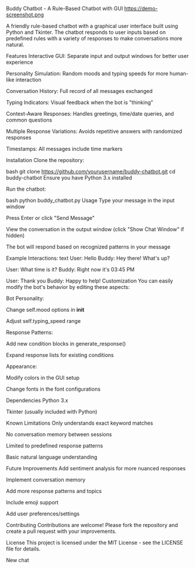 Buddy Chatbot - A Rule-Based Chatbot with GUI
https://demo-screenshot.png <!-- Add a screenshot if available -->

A friendly rule-based chatbot with a graphical user interface built using Python and Tkinter. The chatbot responds to user inputs based on predefined rules with a variety of responses to make conversations more natural.

Features
Interactive GUI: Separate input and output windows for better user experience

Personality Simulation: Random moods and typing speeds for more human-like interaction

Conversation History: Full record of all messages exchanged

Typing Indicators: Visual feedback when the bot is "thinking"

Context-Aware Responses: Handles greetings, time/date queries, and common questions

Multiple Response Variations: Avoids repetitive answers with randomized responses

Timestamps: All messages include time markers

Installation
Clone the repository:

bash
git clone https://github.com/yourusername/buddy-chatbot.git
cd buddy-chatbot
Ensure you have Python 3.x installed

Run the chatbot:

bash
python buddy_chatbot.py
Usage
Type your message in the input window

Press Enter or click "Send Message"

View the conversation in the output window (click "Show Chat Window" if hidden)

The bot will respond based on recognized patterns in your message

Example Interactions:
text
User: Hello
Buddy: Hey there! What's up?

User: What time is it?
Buddy: Right now it's 03:45 PM

User: Thank you
Buddy: Happy to help!
Customization
You can easily modify the bot's behavior by editing these aspects:

Bot Personality:

Change self.mood options in __init__

Adjust self.typing_speed range

Response Patterns:

Add new condition blocks in generate_response()

Expand response lists for existing conditions

Appearance:

Modify colors in the GUI setup

Change fonts in the font configurations

Dependencies
Python 3.x

Tkinter (usually included with Python)

Known Limitations
Only understands exact keyword matches

No conversation memory between sessions

Limited to predefined response patterns

Basic natural language understanding

Future Improvements
Add sentiment analysis for more nuanced responses

Implement conversation memory

Add more response patterns and topics

Include emoji support

Add user preferences/settings

Contributing
Contributions are welcome! Please fork the repository and create a pull request with your improvements.

License
This project is licensed under the MIT License - see the LICENSE file for details.

New chat

